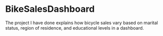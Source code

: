 # BikeSalesDashboard
The project I have done explains how bicycle sales vary based on marital status, region of residence, and educational levels in a dashboard.

